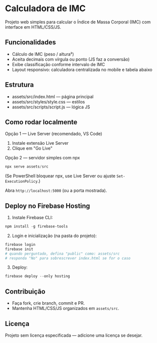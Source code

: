 # Calculadora de IMC

Projeto web simples para calcular o Índice de Massa Corporal (IMC) com interface em HTML/CSS/JS.

## Funcionalidades
- Cálculo de IMC (peso / altura²)
- Aceita decimais com vírgula ou ponto (JS faz a conversão)
- Exibe classificação conforme intervalo de IMC
- Layout responsivo: calculadora centralizada no mobile e tabela abaixo

## Estrutura
- assets/src/index.html — página principal
- assets/src/styles/style.css — estilos
- assets/src/scripts/script.js — lógica JS

## Como rodar localmente
Opção 1 — Live Server (recomendado, VS Code)
1. Instale extensão Live Server
2. Clique em "Go Live"

Opção 2 — servidor simples com npx
```powershell
npx serve assets/src
```
(Se PowerShell bloquear npx, use Live Server ou ajuste `Set-ExecutionPolicy`.)

Abra `http://localhost:5000` (ou a porta mostrada).

## Deploy no Firebase Hosting
1. Instale Firebase CLI:
```powershell
npm install -g firebase-tools
```
2. Login e inicialização (na pasta do projeto):
```powershell
firebase login
firebase init
# quando perguntado, defina "public" como: assets/src
# responda "No" para sobrescrever index.html se for o caso
```
3. Deploy:
```powershell
firebase deploy --only hosting
```

## Contribuição
- Faça fork, crie branch, commit e PR.
- Mantenha HTML/CSS/JS organizados em `assets/src`.

## Licença
Projeto sem licença especificada — adicione uma licença se desejar.